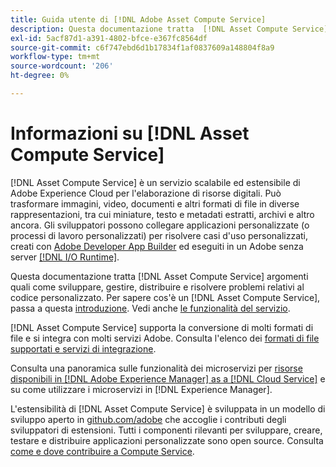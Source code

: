 ```yaml
---
title: Guida utente di [!DNL Adobe Asset Compute Service]
description: Questa documentazione tratta  [!DNL Asset Compute Service]  attività come l'introduzione, lo sviluppo, la gestione, la distribuzione e la risoluzione dei problemi relativi al codice personalizzato.
exl-id: 5acf87d1-a391-4802-bfce-e367fc8564df
source-git-commit: c6f747ebd6d1b17834f1af0837609a148804f8a9
workflow-type: tm+mt
source-wordcount: '206'
ht-degree: 0%

---
```


# Informazioni su [!DNL Asset Compute Service]

[!DNL Asset Compute Service] è un servizio scalabile ed estensibile di Adobe Experience Cloud per l&#39;elaborazione di risorse digitali. Può trasformare immagini, video, documenti e altri formati di file in diverse rappresentazioni, tra cui miniature, testo e metadati estratti, archivi e altro ancora. Gli sviluppatori possono collegare applicazioni personalizzate (o processi di lavoro personalizzati) per risolvere casi d&#39;uso personalizzati, creati con [Adobe Developer App Builder](https://developer.adobe.com/app-builder/docs/overview) ed eseguiti in un Adobe senza server [[!DNL I/O Runtime]](https://developer.adobe.com/runtime/).

Questa documentazione tratta [!DNL Asset Compute Service] argomenti quali come sviluppare, gestire, distribuire e risolvere problemi relativi al codice personalizzato. Per sapere cos&#39;è un [!DNL Asset Compute Service], passa a questa [introduzione](introduction.md). Vedi anche [le funzionalità del servizio](introduction.md#possible-use-cases-benefits).

[!DNL Asset Compute Service] supporta la conversione di molti formati di file e si integra con molti servizi Adobe. Consulta l&#39;elenco dei [formati di file supportati e servizi di integrazione](https://experienceleague.adobe.com/it/docs/experience-manager-cloud-service/content/assets/file-format-support).

Consulta una panoramica sulle funzionalità dei microservizi per [risorse disponibili in [!DNL Adobe Experience Manager] as a [!DNL Cloud Service]](https://experienceleague.adobe.com/it/docs/experience-manager-cloud-service/content/assets/asset-microservices-overview) e su come utilizzare i microservizi in [!DNL Experience Manager].

L&#39;estensibilità di [!DNL Asset Compute Service] è sviluppata in un modello di sviluppo aperto in [github.com/adobe](https://github.com/adobe) che accoglie i contributi degli sviluppatori di estensioni. Tutti i componenti rilevanti per sviluppare, creare, testare e distribuire applicazioni personalizzate sono open source. Consulta [come e dove contribuire a Compute Service](contribute-to-compute-service.md).

<!--
Possible to record the below info here in this landing page to centralize the miscellaneous info about Asset Compute Service?
 List of dependencies and requirements SDK, CLI, Devtools, etc.? Or may be a link to the prerequisites.
 Introduction video when Tech Marketing team shares one.
-->
